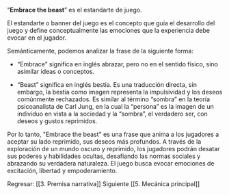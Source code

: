 
“**Embrace the beast**” es el estandarte de juego. 

El estandarte o banner del juego es el concepto que guía el desarrollo del juego y define conceptualmente las emociones que la experiencia debe evocar en el jugador.

Semánticamente, podemos analizar la frase de la siguiente forma: 

- “Embrace” significa en inglés abrazar, pero no en el sentido físico, sino asimilar ideas o conceptos.
    
- “Beast” significa en inglés bestia. Es una traducción directa, sin embargo, la bestia como imagen representa la impulsividad y los deseos comúnmente rechazados. Es similar al término “sombra” en la teoría psicoanalista de Carl Jung, en la cual la “persona” es la imagen de un individuo en vista a la sociedad y la “sombra”, el verdadero ser, con deseos y gustos reprimidos.
    

Por lo tanto, "Embrace the beast" es una frase que anima a los jugadores a aceptar su lado reprimido, sus deseos más profundos. A través de la exploración de un mundo oscuro y reprimido, los jugadores podrán desatar sus poderes y habilidades ocultas, desafiando las normas sociales y abrazando su verdadera naturaleza. El juego busca evocar emociones de excitación, libertad y empoderamiento.

Regresar: [[3. Premisa narrativa]]
Siguiente [[5. Mecánica principal]]
